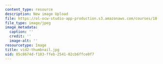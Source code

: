```yaml
---
content_type: resource
description: New image Upload
file: https://ol-ocw-studio-app-production.s3.amazonaws.com/courses/18-s997-introduction-to-matlab-programming-fall-2011/85c8674df183ffeb254102cb6ffce0f7_vid2-thumbnail.jpg
file_type: image/jpeg
image_metadata:
  caption: ''
  credit: ''
  image-alt: ''
resourcetype: Image
title: vid2-thumbnail.jpg
uid: 85c8674d-f183-ffeb-2541-02cb6ffce0f7
---
```

